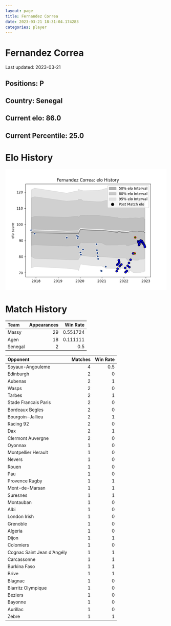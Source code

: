 ```yaml
---  
layout: page  
title: Fernandez Correa  
date: 2023-03-21 18:31:04.174283  
categories: player  
---
```

# Fernandez Correa


Last updated: 2023-03-21
## Positions: P

## Country: Senegal

## Current elo: 86.0

## Current Percentile: 25.0

# Elo History


![elo history](history_FernandezCorrea.png)
# Match History


| Team    |   Appearances |   Win Rate |
|:--------|--------------:|-----------:|
| Massy   |            29 |   0.551724 |
| Agen    |            18 |   0.111111 |
| Senegal |             2 |   0.5      |

| Opponent                   |   Matches |   Win Rate |
|:---------------------------|----------:|-----------:|
| Soyaux-Angouleme           |         4 |        0.5 |
| Edinburgh                  |         2 |        0   |
| Aubenas                    |         2 |        1   |
| Wasps                      |         2 |        0   |
| Tarbes                     |         2 |        1   |
| Stade Francais Paris       |         2 |        0   |
| Bordeaux Begles            |         2 |        0   |
| Bourgoin-Jallieu           |         2 |        1   |
| Racing 92                  |         2 |        0   |
| Dax                        |         2 |        1   |
| Clermont Auvergne          |         2 |        0   |
| Oyonnax                    |         1 |        0   |
| Montpellier Herault        |         1 |        0   |
| Nevers                     |         1 |        0   |
| Rouen                      |         1 |        0   |
| Pau                        |         1 |        0   |
| Provence Rugby             |         1 |        1   |
| Mont-de-Marsan             |         1 |        1   |
| Suresnes                   |         1 |        1   |
| Montauban                  |         1 |        0   |
| Albi                       |         1 |        0   |
| London Irish               |         1 |        0   |
| Grenoble                   |         1 |        0   |
| Algeria                    |         1 |        0   |
| Dijon                      |         1 |        1   |
| Colomiers                  |         1 |        0   |
| Cognac Saint Jean d'Angély |         1 |        1   |
| Carcassonne                |         1 |        1   |
| Burkina Faso               |         1 |        1   |
| Brive                      |         1 |        1   |
| Blagnac                    |         1 |        0   |
| Biarritz Olympique         |         1 |        0   |
| Beziers                    |         1 |        0   |
| Bayonne                    |         1 |        0   |
| Aurillac                   |         1 |        0   |
| Zebre                      |         1 |        1   |